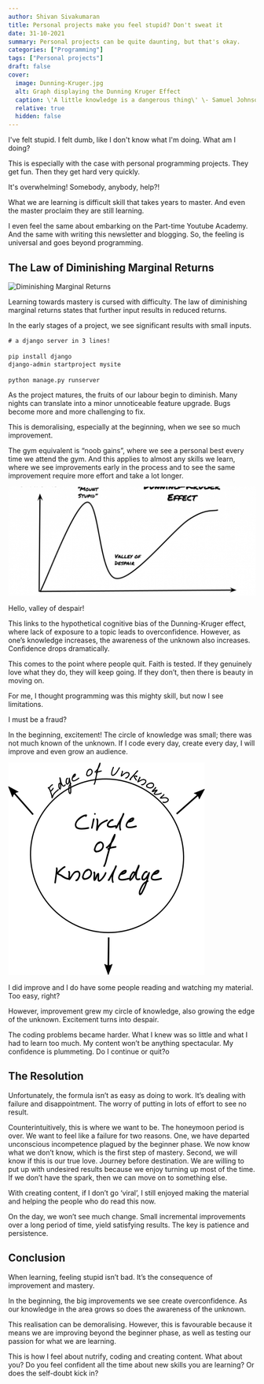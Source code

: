```yaml
---
author: Shivan Sivakumaran
title: Personal projects make you feel stupid? Don't sweat it
date: 31-10-2021
summary: Personal projects can be quite daunting, but that's okay.
categories: ["Programming"]
tags: ["Personal projects"]
draft: false
cover:
  image: Dunning-Kruger.jpg
  alt: Graph displaying the Dunning Kruger Effect
  caption: \'A little knowledge is a dangerous thing\' \- Samuel Johnson
  relative: true
  hidden: false
---
```

I've felt stupid. I felt dumb, like I don't know what I'm doing. What am I doing?

This is especially with the case with personal programming projects. They get fun. Then they get hard very quickly.

It's overwhelming! Somebody, anybody, help?!

What we are learning is difficult skill that takes years to master. And even the master proclaim they are still learning.

I even feel the same about embarking on the Part-time Youtube Academy. And the same with writing this newsletter and blogging. So, the feeling is universal and goes beyond programming.

## The Law of Diminishing Marginal Returns

![Diminishing Marginal Returns](Diminishing_Marginal_Returns)

Learning towards mastery is cursed with difficulty. The law of diminishing marginal returns states that further input results in reduced returns.

In the early stages of a project, we see significant results with small inputs.

```shell
# a django server in 3 lines!

pip install django
django-admin startproject mysite

python manage.py runserver
```

As the project matures, the fruits of our labour begin to diminish. Many nights can translate into a minor unnoticeable feature upgrade. Bugs become more and more challenging to fix.

This is demoralising, especially at the beginning, when we see so much improvement.

The gym equivalent is “noob gains”, where we see a personal best every time we attend the gym. And this applies to almost any skills we learn, where we see improvements early in the process and to see the same improvement require more effort and take a lot longer.

![Dunning Kruger Effect](Dunning-Kruger.png)

Hello, valley of despair!

This links to the hypothetical cognitive bias of the Dunning-Kruger effect, where lack of exposure to a topic leads to overconfidence. However, as one’s knowledge increases, the awareness of the unknown also increases. Confidence drops dramatically.

This comes to the point where people quit. Faith is tested. If they genuinely love what they do, they will keep going. If they don’t, then there is beauty in moving on.

For me, I thought programming was this mighty skill, but now I see limitations.

I must be a fraud?

In the beginning, excitement! The circle of knowledge was small; there was not much known of the unknown. If I code every day, create every day, I will improve and even grow an audience.

![Circle of Knowledge](Knowledge_Circle.png)

I did improve and I do have some people reading and watching my material. Too easy, right?

However, improvement grew my circle of knowledge, also growing the edge of the unknown. Excitement turns into despair.

The coding problems became harder. What I knew was so little and what I had to learn too much. My content won’t be anything spectacular. My confidence is plummeting. Do I continue or quit?o

## The Resolution

Unfortunately, the formula isn’t as easy as doing to work. It’s dealing with failure and disappointment. The worry of putting in lots of effort to see no result.

Counterintuitively, this is where we want to be. The honeymoon period is over. We want to feel like a failure for two reasons. One, we have departed unconscious incompetence plagued by the beginner phase. We now know what we don’t know, which is the first step of mastery. Second, we will know if this is our true love. Journey before destination. We are willing to put up with undesired results because we enjoy turning up most of the time. If we don’t have the spark, then we can move on to something else.

With creating content, if I don’t go ‘viral’, I still enjoyed making the material and helping the people who do read this now.

On the day, we won’t see much change. Small incremental improvements over a long period of time, yield satisfying results. The key is patience and persistence.

## Conclusion

When learning, feeling stupid isn’t bad. It’s the consequence of improvement and mastery.

In the beginning, the big improvements we see create overconfidence. As our knowledge in the area grows so does the awareness of the unknown.

This realisation can be demoralising. However, this is favourable because it means we are improving beyond the beginner phase, as well as testing our passion for what we are learning.

This is how I feel about nutrify, coding and creating content. What about you? Do you feel confident all the time about new skills you are learning? Or does the self-doubt kick in?
